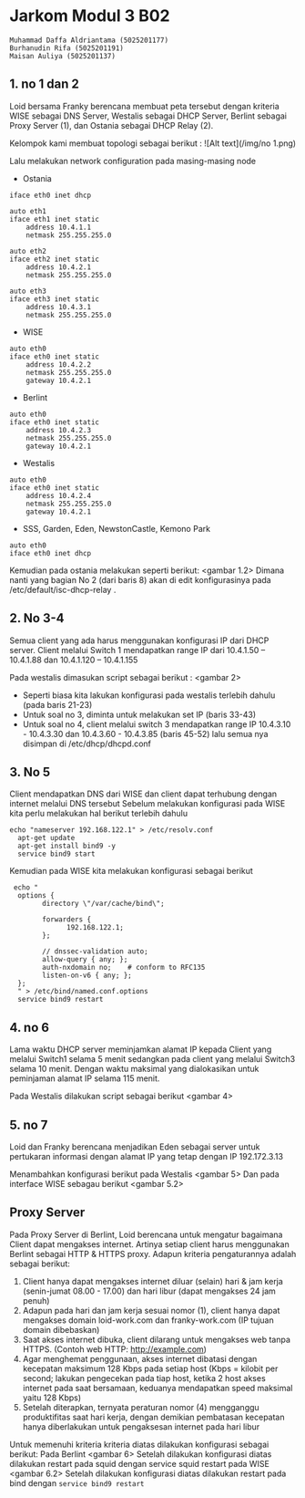 # Jarkom Modul 3 B02
```
Muhammad Daffa Aldriantama (5025201177)
Burhanudin Rifa (5025201191)
Maisan Auliya (5025201137)
```

## 1.  no 1 dan 2
Loid bersama Franky berencana membuat peta tersebut dengan kriteria WISE sebagai DNS Server, Westalis sebagai DHCP Server, Berlint sebagai Proxy Server (1), dan Ostania sebagai DHCP Relay (2).

Kelompok kami membuat topologi sebagai berikut :
![Alt text](/img/no 1.png)


Lalu melakukan network configuration pada masing-masing node

- Ostania
```auto eth0
iface eth0 inet dhcp

auto eth1
iface eth1 inet static
	address 10.4.1.1
	netmask 255.255.255.0

auto eth2
iface eth2 inet static
	address 10.4.2.1
	netmask 255.255.255.0

auto eth3
iface eth3 inet static
	address 10.4.3.1
	netmask 255.255.255.0
```
- WISE 
```
auto eth0
iface eth0 inet static
	address 10.4.2.2
	netmask 255.255.255.0
	gateway 10.4.2.1
```
- Berlint
```
auto eth0
iface eth0 inet static
	address 10.4.2.3
	netmask 255.255.255.0
	gateway 10.4.2.1

```
- Westalis
```
auto eth0
iface eth0 inet static
	address 10.4.2.4
	netmask 255.255.255.0
	gateway 10.4.2.1

```
- SSS, Garden, Eden, NewstonCastle, Kemono Park
```
auto eth0
iface eth0 inet dhcp

```

Kemudian pada ostania melakukan seperti berikut:
<gambar 1.2>
Dimana nanti yang bagian No 2 (dari baris 8) akan di edit konfigurasinya pada /etc/default/isc-dhcp-relay .

## 2. No 3-4
Semua client yang ada harus menggunakan konfigurasi IP dari DHCP server. Client melalui Switch 1 mendapatkan range IP dari 10.4.1.50 – 10.4.1.88 dan 10.4.1.120 – 10.4.1.155 

Pada westalis dimasukan script sebagai berikut :
<gambar 2>
- Seperti biasa kita lakukan konfigurasi pada westalis terlebih dahulu (pada baris 21-23)
- Untuk soal no 3, diminta untuk melakukan set IP (baris 33-43)
- Untuk soal no 4, client melalui switch 3 mendapatkan range IP 10.4.3.10 - 10.4.3.30 dan 10.4.3.60 - 10.4.3.85 (baris 45-52) lalu semua nya disimpan di /etc/dhcp/dhcpd.conf

## 3. No 5
Client mendapatkan DNS dari WISE dan client dapat terhubung dengan internet melalui DNS tersebut
Sebelum melakukan konfigurasi pada WISE kita perlu melakukan hal berikut terlebih dahulu
```
echo "nameserver 192.168.122.1" > /etc/resolv.conf
  apt-get update
  apt-get install bind9 -y
  service bind9 start

```
Kemudian pada WISE kita melakukan konfigurasi sebagai berikut
```
 echo "
  options {
        directory \"/var/cache/bind\";
        
        forwarders {
              192.168.122.1;
        };
        
        // dnssec-validation auto;
        allow-query { any; };
        auth-nxdomain no;    # conform to RFC135
        listen-on-v6 { any; };
  };
  " > /etc/bind/named.conf.options
  service bind9 restart

```

## 4. no 6
Lama waktu DHCP server meminjamkan alamat IP kepada Client yang melalui Switch1 selama 5 menit sedangkan pada client yang melalui Switch3 selama 10 menit. Dengan waktu maksimal yang dialokasikan untuk peminjaman alamat IP selama 115 menit.

Pada Westalis dilakukan script sebagai berikut
<gambar 4>
## 5. no 7
Loid dan Franky berencana menjadikan Eden sebagai server untuk pertukaran informasi dengan alamat IP yang tetap dengan IP 192.172.3.13

Menambahkan konfigurasi berikut pada Westalis
<gambar 5>
Dan pada interface WISE sebagau berikut
<gambar 5.2>

## Proxy Server
Pada Proxy Server di Berlint, Loid berencana untuk mengatur bagaimana Client dapat mengakses internet. Artinya setiap client harus menggunakan Berlint sebagai HTTP & HTTPS proxy. Adapun kriteria pengaturannya adalah sebagai berikut:

1. Client hanya dapat mengakses internet diluar (selain) hari & jam kerja (senin-jumat 08.00 - 17.00) dan hari libur (dapat mengakses 24 jam penuh)
2. Adapun pada hari dan jam kerja sesuai nomor (1), client hanya dapat mengakses domain loid-work.com dan franky-work.com (IP tujuan domain dibebaskan)
3. Saat akses internet dibuka, client dilarang untuk mengakses web tanpa HTTPS. (Contoh web HTTP: http://example.com)
4. Agar menghemat penggunaan, akses internet dibatasi dengan kecepatan maksimum 128 Kbps pada setiap host (Kbps = kilobit per second; lakukan pengecekan pada tiap host, ketika 2 host akses internet pada saat bersamaan, keduanya mendapatkan speed maksimal yaitu 128 Kbps)
5. Setelah diterapkan, ternyata peraturan nomor (4) mengganggu produktifitas saat hari kerja, dengan demikian pembatasan kecepatan hanya diberlakukan untuk pengaksesan internet pada hari libur

Untuk memenuhi kriteria kriteria diatas dilakukan konfigurasi sebagai berikut: Pada Berlint
<gambar 6>
Setelah dilakukan konfigurasi diatas dilakukan restart pada squid dengan service squid restart pada WISE
<gambar 6.2>
Setelah dilakukan konfigurasi diatas dilakukan restart pada bind dengan 
```service bind9 restart```

